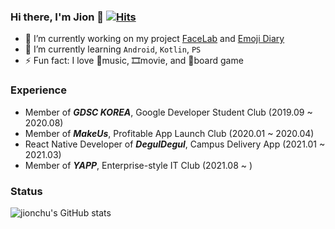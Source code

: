 ### Hi there, I'm Jion 👋 [![Hits](https://hits.seeyoufarm.com/api/count/incr/badge.svg?url=https%3A%2F%2Fgithub.com%2Fjionchu&count_bg=%2379C83D&title_bg=%23555555&icon=&icon_color=%23E7E7E7&title=hits&edge_flat=false)](https://hits.seeyoufarm.com)


<!--
**jionchu/jionchu** is a ✨ _special_ ✨ repository because its `README.md` (this file) appears on your GitHub profile.

Here are some ideas to get you started:

- 👯 I’m looking to collaborate on ...
- 🤔 I’m looking for help with ...
- 💬 Ask me about ...
- 📫 How to reach me: ...
- 😄 Pronouns: ...
-->

- 🔭 I’m currently working on my project [FaceLab](https://github.com/jionchu/FaceLab) and [Emoji Diary](https://github.com/jionchu/Emoji-Diary)
- 🌱 I’m currently learning `Android`, `Kotlin`, `PS`
- ⚡ Fun fact: I love 🎵music, 🎞️movie, and 🎲board game

### Experience
- Member of ***GDSC KOREA***, Google Developer Student Club (2019.09 ~ 2020.08)
- Member of ***MakeUs***, Profitable App Launch Club (2020.01 ~ 2020.04)
- React Native Developer of ***DegulDegul***, Campus Delivery App (2021.01 ~ 2021.03)
- Member of ***YAPP***, Enterprise-style IT Club (2021.08 ~ )

### Status
<!--[![fn0809](http://mazassumnida.wtf/api/v2/generate_badge?boj=fn0809)](https://solved.ac/fn0809) -->
![jionchu's GitHub stats](https://github-readme-stats.vercel.app/api?username=jionchu&show_icons=true&theme=radical)
